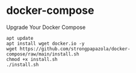 # docker-compose
Upgrade Your Docker Compose

```
apt update
apt install wget docker.io -y
wget https://github.com/strongpapazola/docker-compose/raw/main/install.sh
chmod +x install.sh
./install.sh
```
